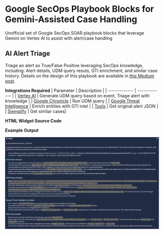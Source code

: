 # Google SecOps Playbook Blocks for Gemini-Assisted Case Handling

Unofficial set of Google SecOps SOAR playbook blocks that leverage Gemini on Vertex AI to assist with alert/case handling


## AI Alert Triage
Triage an alert as True/False Positive leveraging SecOps knowledge, including: Alert details, UDM query resuts, GTI enrichment, and similar case history. Details on the design of this playbook are available in [this Medium post](https://medium.com/@cloudymike/implementing-custom-ai-investigators-in-vertex-ai-for-google-secops-51fb0baaf458).


**Integrations Required**
| Parameter  | Description |
| ------------- | ------------- |
| [Vertex AI](https://cloud.google.com/chronicle/docs/soar/marketplace-integrations/vertex-ai) | Generate UDM query based on event, Triage alert with knowledge |
| [Google Chronicle](https://cloud.google.com/chronicle/docs/soar/marketplace-integrations/google-chronicle) | Run UDM query |
| [Google Threat Intelligence](https://cloud.google.com/chronicle/docs/soar/marketplace-integrations/google-threat-intelligence) | Enrich entities with GTI intel |
| [Tools](https://cloud.google.com/chronicle/docs/soar/marketplace/power-ups/tools) | Get original alert JSON |
| [Siemplify](https://cloud.google.com/chronicle/docs/soar/marketplace-integrations/siemplify) | Get similar cases|

**HTML Widget Source Code**

**Example Output**

![AI Triage](/examples/ai-alert-triage.png?raw=true)
